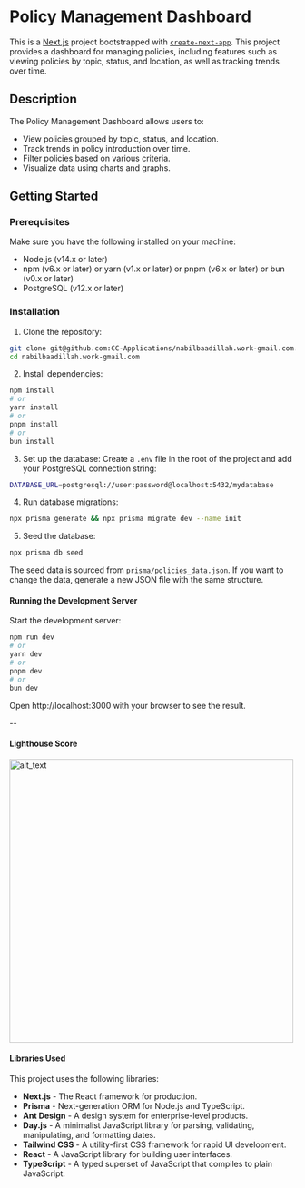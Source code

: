 # Policy Management Dashboard

This is a [Next.js](https://nextjs.org) project bootstrapped with [`create-next-app`](https://nextjs.org/docs/app/api-reference/cli/create-next-app). This project provides a dashboard for managing policies, including features such as viewing policies by topic, status, and location, as well as tracking trends over time.

## Description

The Policy Management Dashboard allows users to:
- View policies grouped by topic, status, and location.
- Track trends in policy introduction over time.
- Filter policies based on various criteria.
- Visualize data using charts and graphs.

## Getting Started

### Prerequisites

Make sure you have the following installed on your machine:
- Node.js (v14.x or later)
- npm (v6.x or later) or yarn (v1.x or later) or pnpm (v6.x or later) or bun (v0.x or later)
- PostgreSQL (v12.x or later)

### Installation

1. Clone the repository:

```bash
git clone git@github.com:CC-Applications/nabilbaadillah.work-gmail.com.git
cd nabilbaadillah.work-gmail.com
```

2. Install dependencies:

```bash
npm install
# or
yarn install
# or
pnpm install
# or
bun install
```

3. Set up the database:
Create a `.env` file in the root of the project and add your PostgreSQL connection string:

```bash
DATABASE_URL=postgresql://user:password@localhost:5432/mydatabase
```

4. Run database migrations:
```bash
npx prisma generate && npx prisma migrate dev --name init
```

5. Seed the database:
```bash
npx prisma db seed
```

The seed data is sourced from `prisma/policies_data.json`. If you want to change the data, generate a new JSON file with the same structure.

#### Running the Development Server
Start the development server:
```bash
npm run dev
# or
yarn dev
# or
pnpm dev
# or
bun dev
```

Open http://localhost:3000 with your browser to see the result.

--

#### Lighthouse Score

[<img alt="alt_text" width="500px" src="https://media.cleanshot.cloud/media/102883/MbJWKsoJ5TilhKmXPVHcn4hgCnXWFI6lRAI3wCGk.jpeg?Expires=1735238856&Signature=JzAh6Qq6cpDiaNTlWDjhmBcMewCJX-b2N7aft6KPxu3ArsmmOfLclp0As99vXd6YRUZyRb2hz1sbr2~fafZbVoeDUDWV87QKdPIomX6kLQucDtdqiChMF4PVk4DTMLJAbu6HLyGeiFWJomn1TIAZUagh3cZzLOqszG5wi~Q-JqzpCV54vbiobGU3mfC9aoZkP--cneyzJ5essN-wp4-sQLvomClICnoyFRpWA274ZrxYCV-29NAd-PK3gEiA4McbRE5gBBh55SGvlSk5NubPZT3~8-uvr~ISKyTEu~x9OA8nsMbe1aTpCA5kd-GW2RifJ08VUCdw~019SZ76GOfvMQ__&Key-Pair-Id=K269JMAT9ZF4GZ" />](https://share.cleanshot.com/QMQm09qM)


#### Libraries Used
This project uses the following libraries:

- **Next.js** - The React framework for production.
- **Prisma** - Next-generation ORM for Node.js and TypeScript.
- **Ant Design** - A design system for enterprise-level products.
- **Day.js** - A minimalist JavaScript library for parsing, validating, manipulating, and formatting dates.
- **Tailwind CSS** - A utility-first CSS framework for rapid UI development.
- **React** - A JavaScript library for building user interfaces.
- **TypeScript** - A typed superset of JavaScript that compiles to plain JavaScript.

